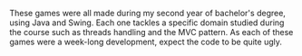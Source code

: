 These games were all made during my second year of bachelor's degree, using Java and Swing.
Each one tackles a specific domain studied during the course such as threads handling and the MVC pattern.
As each of these games were a week-long development, expect the code to be quite ugly.
